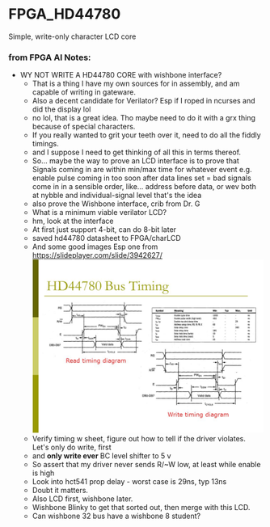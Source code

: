 # FPGA_HD44780
Simple, write-only character LCD core

### from FPGA AI Notes:
* WY NOT WRITE A HD44780 CORE with wishbone interface?
    * That is a thing I have my own sources for in assembly, and am capable of writing in gateware.
    * Also a decent candidate for Verilator? Esp if I roped in ncurses and did the display lol
    * no lol, that is a great idea. Tho maybe need to do it with a grx thing because of special characters.
    * If you really wanted to grit your teeth over it, need to do all the fiddly timings.
    * and I suppose I need to get thinking of all this in terms thereof.
    * So… maybe the way to prove an LCD interface is to prove that
Signals coming in are within min/max time for whatever event
e.g. enable pulse coming in too soon after data lines set = bad
signals come in in a sensible order, like… address before data, or wev
both at nybble and individual-signal level
that's the idea
    * also prove the Wishbone interface, crib from Dr. G
    * What is a minimum viable verilator LCD?
    * hm, look at the interface
    * At first just support 4-bit, can do 8-bit later
    * saved hd44780 datasheet to FPGA/charLCD
    * And some good images Esp one from https://slideplayer.com/slide/3942627/ 
    ![HD44780 timing diagrams](images/HD44780BusTimingdiagram.jpg)
    * Verify timing w sheet, figure out how to tell if the driver violates. Let's only do write, first
    * and **only write ever** BC level shifter to 5 v
    * So assert that my driver never sends R/~W low, at least while enable is high
    * Look into hct541 prop delay - worst case is 29ns, typ 13ns
    * Doubt it matters.
    * Also LCD first, wishbone later.
    * Wishbone Blinky to get that sorted out, then merge with this LCD.
    * Can wishbone 32 bus have a wishbone 8 student?
